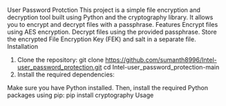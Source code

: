 User Password Protction
This project is a simple file encryption and decryption tool built using Python and the cryptography library. It allows you to encrypt and decrypt files with a passphrase.
Features
Encrypt files using AES encryption.
Decrypt files using the provided passphrase.
Store the encrypted File Encryption Key (FEK) and salt in a separate file.
Installation
1. Clone the repository:
git clone https://github.com/sumanth8996/Intel-user_password_protection.git
cd Intel-user_password_protection-main
2. Install the required dependencies:

Make sure you have Python installed. Then, install the required Python packages using pip:
pip install cryptography
Usage
